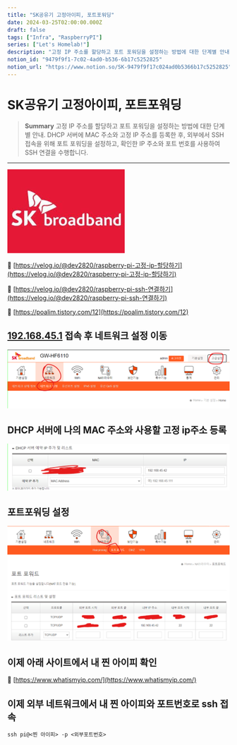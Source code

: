 ```yaml
---
title: "SK공유기 고정아이피, 포트포워딩"
date: 2024-03-25T02:00:00.000Z
draft: false
tags: ["Infra", "RaspberryPI"]
series: ["Let's Homelab!"]
description: "고정 IP 주소를 할당하고 포트 포워딩을 설정하는 방법에 대한 단계별 안내. DHCP 서버에 MAC 주소와 고정 IP 주소를 등록한 후, 외부에서 SSH 접속을 위해 포트 포워딩을 설정하고, 확인한 IP 주소와 포트 번호를 사용하여 SSH 연결을 수행합니다."
notion_id: "9479f9f1-7c02-4ad0-b536-6b17c5252825"
notion_url: "https://www.notion.so/SK-9479f9f17c024ad0b5366b17c5252825"
---
```


# SK공유기 고정아이피, 포트포워딩

> **Summary**
> 고정 IP 주소를 할당하고 포트 포워딩을 설정하는 방법에 대한 단계별 안내. DHCP 서버에 MAC 주소와 고정 IP 주소를 등록한 후, 외부에서 SSH 접속을 위해 포트 포워딩을 설정하고, 확인한 IP 주소와 포트 번호를 사용하여 SSH 연결을 수행합니다.

---

![Image](image_026a9228faf3.png)

🔗 [https://velog.io/@dev2820/raspberry-pi-고정-ip-할당하기](https://velog.io/@dev2820/raspberry-pi-고정-ip-할당하기)

🔗 [https://velog.io/@dev2820/raspberry-pi-ssh-연결하기](https://velog.io/@dev2820/raspberry-pi-ssh-연결하기)

🔗 [https://poalim.tistory.com/12](https://poalim.tistory.com/12)

## [192.168.45.1](192.168.45.1) 접속 후 네트워크 설정 이동

![Image](image_7eadf7c187b0.png)

## DHCP 서버에 나의 MAC 주소와 사용할 고정 ip주소 등록

![Image](image_342e7d0b40cc.png)

## 포트포워딩 설정

![Image](image_0594ee37b90a.png)

## 이제 아래 사이트에서 내 찐 아이피 확인

🔗 [https://www.whatismyip.com/](https://www.whatismyip.com/)

## 이제 외부 네트워크에서 내 찐 아이피와 포트번호로 ssh 접속

```latex
ssh pi@<찐 아이피> -p <외부포트번호>
```

